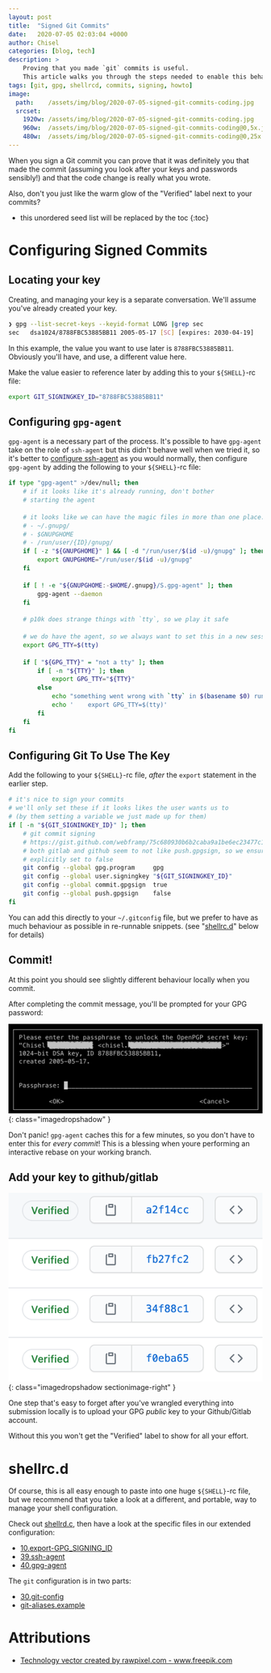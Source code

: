 ```yaml
---
layout: post
title:  "Signed Git Commits"
date:   2020-07-05 02:03:04 +0000
author: Chisel
categories: [blog, tech]
description: >
    Proving that you made `git` commits is useful.
    This article walks you through the steps needed to enable this behaviour.
tags: [git, gpg, shellrcd, commits, signing, howto]
image:
  path:    /assets/img/blog/2020-07-05-signed-git-commits-coding.jpg
  srcset:
    1920w: /assets/img/blog/2020-07-05-signed-git-commits-coding.jpg
    960w:  /assets/img/blog/2020-07-05-signed-git-commits-coding@0,5x.jpg
    480w:  /assets/img/blog/2020-07-05-signed-git-commits-coding@0,25x.jpg
---
```


When you sign a Git commit you can prove that it was definitely you that made
the commit (assuming you look after your keys and passwords sensibly!) and that
the code change is really what you wrote.

Also, don't you just like the warm glow of the "Verified" label next to your commits?

<!--more-->

* this unordered seed list will be replaced by the toc
{:toc}

# Configuring Signed Commits

## Locating your key

Creating, and managing your key is a separate conversation. We'll assume you've
already created your key.

```sh
❯ gpg --list-secret-keys --keyid-format LONG |grep sec
sec   dsa1024/8788FBC53885BB11 2005-05-17 [SC] [expires: 2030-04-19]
```

In this example, the value you want to use later is `8788FBC53885BB11`.
Obviously you'll have, and use, a different value here.

Make the value easier to reference later by adding this to your `${SHELL}`-rc
file:

```sh
export GIT_SIGNINGKEY_ID="8788FBC53885BB11"
```

## Configuring `gpg-agent`

`gpg-agent` is a necessary part of the process. It's possible to have
`gpg-agent` take on the role of `ssh-agent` but this didn't behave well when we
tried it, so it's better to [configure ssh-agent](https://github.com/chiselwright/shellrcd-extras-chizcw/blob/extras/chizcw/_agnostic/39.ssh-agent)
as you would normally, then configure `gpg-agent` by adding the following to
your `${SHELL}`-rc file:

```sh
if type "gpg-agent" >/dev/null; then
    # if it looks like it's already running, don't bother
    # starting the agent

    # it looks like we can have the magic files in more than one place:
    # - ~/.gnupg/
    # - $GNUPGHOME
    # - /run/user/{ID}/gnupg/
    if [ -z "${GNUPGHOME}" ] && [ -d "/run/user/$(id -u)/gnupg" ]; then
        export GNUPGHOME="/run/user/$(id -u)/gnupg"
    fi

    if [ ! -e "${GNUPGHOME:-$HOME/.gnupg}/S.gpg-agent" ]; then
        gpg-agent --daemon
    fi

    # p10k does strange things with `tty`, so we play it safe

    # we do have the agent, so we always want to set this in a new session
    export GPG_TTY=$(tty)

    if [ "${GPG_TTY}" = "not a tty" ]; then
        if [ -n "${TTY}" ]; then
            export GPG_TTY="${TTY}"
        else
            echo "something went wrong with `tty` in $(basename $0) run this: "
            echo '    export GPG_TTY=$(tty)'
        fi
    fi
fi
```

## Configuring Git To Use The Key

Add the following to your `${SHELL}`-rc file, *after* the `export` statement in
the earlier step.

```sh
# it's nice to sign your commits
# we'll only set these if it looks likes the user wants us to
# (by them setting a variable we just made up for them)
if [ -n "${GIT_SIGNINGKEY_ID}" ]; then
    # git commit signing
    # https://gist.github.com/webframp/75c680930b6b2caba9a1be6ec23477c1
    # both gitlab and github seem to not like push.gpgsign, so we ensure that's
    # explicitly set to false
    git config --global gpg.program     gpg
    git config --global user.signingkey "${GIT_SIGNINGKEY_ID}"
    git config --global commit.gpgsign  true
    git config --global push.gpgsign    false
fi
```

You can add this directly to your `~/.gitconfig` file, but we prefer to have as
much behaviour as possible in re-runnable snippets. (see
"[shellrc.d](#shellrcd)" below for details)

## Commit!

At this point you should see slightly different behaviour locally when you commit.

After completing the commit message, you'll be prompted for your GPG password:

![image](/assets/img/blog/2020-07-05-signed-git-commits-git-signing-prompt.png){: class="imagedropshadow" }

Don't panic! `gpg-agent` caches this for a few minutes, so you don't have to
enter this for _every commit_! This is a blessing when youre performing an
interactive rebase on your working branch.

## Add your key to github/gitlab

![image](/assets/img/blog/2020-07-05-signed-git-commits-signed-commits.png){: class="imagedropshadow sectionimage-right" }

One step that's easy to forget after you've wrangled everything into submission
locally is to upload your GPG *public* key to your Github/Gitlab account.

Without this you won't get the "Verified" label to show for all your effort.

# shellrc.d

Of course, this is all easy enough to paste into one huge `${SHELL}`-rc file,
but we recommend that you take a look at a different, and portable, way to
manage your shell configuration.

Check out
[shellrd.c](https://github.com/chiselwright/shellrcd/blob/master/README.md),
then have a look at the specific files in our extended configuration:

- [10.export-GPG_SIGNING_ID](https://github.com/chiselwright/shellrcd-extras-chizcw/blob/extras/chizcw/_agnostic/10.export-GPG_SIGNING_ID)
- [39.ssh-agent](https://github.com/chiselwright/shellrcd-extras-chizcw/blob/extras/chizcw/_agnostic/39.ssh-agent)
- [40.gpg-agent](https://github.com/chiselwright/shellrcd-extras-chizcw/blob/extras/chizcw/_agnostic/40.gpg-agent)

The `git` configuration is in two parts:

- [30.git-config](https://github.com/chiselwright/shellrcd-extras-chizcw/blob/extras/chizcw/_agnostic/30.git-config)
- [git-aliases.example](https://github.com/chiselwright/shellrcd-extras-chizcw/blob/extras/chizcw/_shared/git-aliases.example#L87)

# Attributions

- <a href="https://www.freepik.com/free-photos-vectors/technology">Technology vector created by rawpixel.com - www.freepik.com</a>